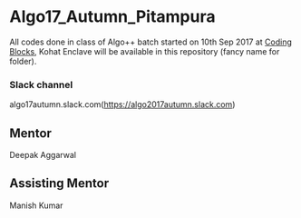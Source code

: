 # Algo17_Autumn_Pitampura
All codes done in class of Algo++ batch started on 10th Sep 2017 at [Coding Blocks](https://codingblocks.com/), Kohat Enclave will be available in this repository (fancy name for folder).

### Slack channel
algo17autumn.slack.com(https://algo2017autumn.slack.com)

## Mentor
Deepak Aggarwal

## Assisting Mentor
Manish Kumar